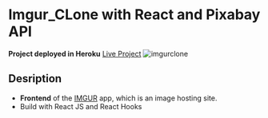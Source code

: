 # Imgur_CLone with React and Pixabay API

**Project deployed in Heroku** 
[Live Project](https://clone-imgurv2.herokuapp.com/)
![imgurclone](https://drive.google.com/file/d/13iTBPV91BOPZmsUlTj6xBEu9eHGhKwi4/view)

## Desription
- **Frontend** of the [IMGUR](https://imgur.com/) app, which is an image hosting site.
-  Build with React JS and React Hooks
    